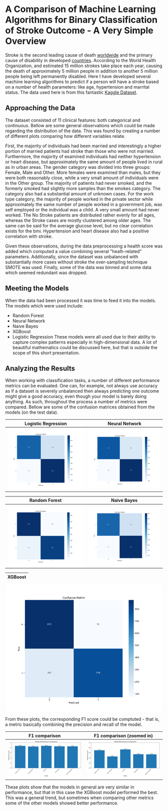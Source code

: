 # A Comparison of Machine Learning Algorithms for Binary Classification of Stroke Outcome - A Very Simple Overview

Stroke is the second leading cause of death [worldwide](\cite{https://www.ncbi.nlm.nih.gov/pmc/articles/PMC7944424/}) and the primary cause of disability in developed [countries](https://www.ncbi.nlm.nih.gov/pmc/articles/PMC7944424). According to the World Health Organization, and estimated 15 million strokes take place each year, causing the death of approximately 5 million people in addition to another 5 million people being left permanently disabled. Here I have developed several machine learning algorithms to predict if a person will have a stroke based on a number of health parameters: like age, hypertension and marrital status. The data used here is from this fantastic [Kaggle Dataset](https://www.kaggle.com/datasets/fedesoriano/stroke-prediction-dataset).

## Approaching the Data

The dataset consisted of 11 clinical features: both categorical and continuous. Bellow are some general observations which could be made regarding the distribution of the data. This was found by creating a number of different plots comparing how different variables relate.

First, the majority of individuals had been married and interestingly a higher portion of married patients had stroke than those who were not married. Furthermore, the majority of examined individuals had neither hypertension or heart disease, but approximately the same amount of people lived in rural as in urban areas. The gender category was divided into three groups: Female, Male and Other. More females were examined than males, but they were both reasonably close, while a very small amount of individuals were in the Other group. The majority of patients had never smoked, and the formerly smoked had slightly more samples than the smokes category. The category also had a substantial amount of unknown cases. For the work type category, the majority of people worked in the private sector while approximately the same number of people worked in a government job, was self employed or the individual was a child. A very small amount had never worked. The No Stroke patients are distributed rather evenly for all ages, whereas the Stroke cases are mostly clustered among older ages. The same can be said for the average glucose level, but no clear correlation exists for the bmi. Hypertension and heart disease also had a positive correlation with stroke.

Given these observations, during the data preprocessing a health score was added which computed a value combining several "healh-related" parameters. Additionally, since the dataset was unbalanced with substantially more cases without stroke the over-sampling technique SMOTE was used. Finally, some of the data was binned and some data which seemed redundant was dropped. 

## Meeting the Models

When the data had been processed it was time to feed it into the models. The models which were used include:
- Random Forest
- Neural Network
- Naive Bayes
- XGBoost
- Logistic Regression
These models were all used due to their ability to capture complex patterns especially in high-dimensional data. A lot of beautiful mathematics could be discussed here, but that is outside the scope of this short presentation.

## Analyzing the Results

When working with classification tasks, a number of different performance metrics can be evaluated. One can, for example, not always use accuracy as if a dataset is severely unbalanced then always predicting one outcome might give a good accuracy, even though your model is barely doing anything. As such, throughout the process a number of metrics were compared. Bellow are some of the confusion matrices obtained from the models (on the test data).

Logistic Regression             |  Neural Network
:-------------------------:|:-------------------------:
![Image](plots\confusion_matrix_Logistic_Regression.png)  |  ![Image](plots\confusion_matrix_Neural_Network.png)

Random Forest             |  Naive Bayes
:-------------------------:|:-------------------------:
![Image](plots\confusion_matrix_Random_Forest.png)  |  ![Image](plots\confusion_matrix_Naive_Bayes.png)

XGBoost            |
:-------------------------:|
![Image](plots\confusion_matrix_XGBoost.png)  


From these plots, the corresponding F1 score could be comptuted - that is, a metric basically combining the precision and recall of the model.

F1 comparison            |  F1 comparison (zoomed in)
:-------------------------:|:-------------------------:
![Image](plots\model_comparison.png)  |  ![Image](plots\model_comparison_norm.png)

These plots show that the models in general are very similar in performance, but that in this case the XGBoost model performed the best. This was a general trend, but sometimes when comparing other metrics some of the other models showed better performance.  